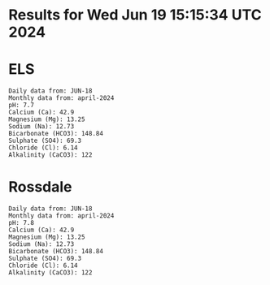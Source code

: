 # Results for Wed Jun 19 15:15:34 UTC 2024
# ELS
```
Daily data from: JUN-18
Monthly data from: april-2024
pH: 7.7
Calcium (Ca): 42.9
Magnesium (Mg): 13.25
Sodium (Na): 12.73
Bicarbonate (HCO3): 148.84
Sulphate (SO4): 69.3
Chloride (Cl): 6.14
Alkalinity (CaCO3): 122
```
# Rossdale
```
Daily data from: JUN-18
Monthly data from: april-2024
pH: 7.8
Calcium (Ca): 42.9
Magnesium (Mg): 13.25
Sodium (Na): 12.73
Bicarbonate (HCO3): 148.84
Sulphate (SO4): 69.3
Chloride (Cl): 6.14
Alkalinity (CaCO3): 122
```
